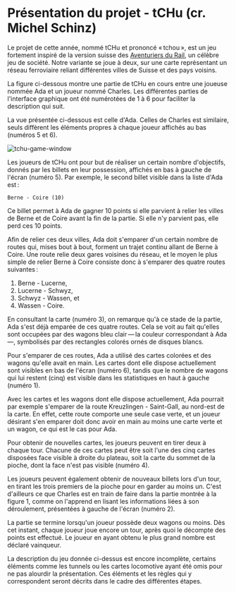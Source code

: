 # Présentation du projet - tCHu (cr. Michel Schinz)

Le projet de cette année, nommé tCHu et prononcé « tchou », est un jeu fortement inspiré de la version suisse des [Aventuriers du Rail](https://fr.wikipedia.org/wiki/Les_Aventuriers_du_Rail), un célèbre jeu de société. Notre variante se joue à deux, sur une carte représentant un réseau ferroviaire reliant différentes villes de Suisse et des pays voisins.

La figure ci-dessous montre une partie de tCHu en cours entre une joueuse nommée Ada et un joueur nommé Charles. Les différentes parties de l'interface graphique ont été numérotées de 1 à 6 pour faciliter la description qui suit.

La vue présentée ci-dessous est celle d'Ada. Celles de Charles est similaire, seuls diffèrent les éléments propres à chaque joueur affichés au bas (numéros 5 et 6).

![tchu-game-window](https://user-images.githubusercontent.com/100281310/214697231-ebe5e4d8-0bc3-4a1d-97b2-b359ed50e3cd.png)

Les joueurs de tCHu ont pour but de réaliser un certain nombre d'objectifs, donnés par les billets en leur possession, affichés en bas à gauche de l'écran (numéro 5). Par exemple, le second billet visible dans la liste d'Ada est :

    Berne - Coire (10)

Ce billet permet à Ada de gagner 10 points si elle parvient à relier les villes de Berne et de Coire avant la fin de la partie. Si elle n'y parvient pas, elle perd ces 10 points.

Afin de relier ces deux villes, Ada doit s'emparer d'un certain nombre de routes qui, mises bout à bout, forment un trajet continu allant de Berne à Coire. Une route relie deux gares voisines du réseau, et le moyen le plus simple de relier Berne à Coire consiste donc à s'emparer des quatre routes suivantes :

1. Berne - Lucerne,
2. Lucerne - Schwyz,
3. Schwyz - Wassen, et
4. Wassen - Coire.

En consultant la carte (numéro 3), on remarque qu'à ce stade de la partie, Ada s'est déjà emparée de ces quatre routes. Cela se voit au fait qu'elles sont occupées par des wagons bleu clair — la couleur correspondant à Ada —, symbolisés par des rectangles colorés ornés de disques blancs.

Pour s'emparer de ces routes, Ada a utilisé des cartes colorées et des wagons qu'elle avait en main. Les cartes dont elle dispose actuellement sont visibles en bas de l'écran (numéro 6), tandis que le nombre de wagons qui lui restent (cinq) est visible dans les statistiques en haut à gauche (numéro 1).

Avec les cartes et les wagons dont elle dispose actuellement, Ada pourrait par exemple s'emparer de la route Kreuzlingen - Saint-Gall, au nord-est de la carte. En effet, cette route comporte une seule case verte, et un joueur désirant s'en emparer doit donc avoir en main au moins une carte verte et un wagon, ce qui est le cas pour Ada.

Pour obtenir de nouvelles cartes, les joueurs peuvent en tirer deux à chaque tour. Chacune de ces cartes peut être soit l'une des cinq cartes disposées face visible à droite du plateau, soit la carte du sommet de la pioche, dont la face n'est pas visible (numéro 4).

Les joueurs peuvent également obtenir de nouveaux billets lors d'un tour, en tirant les trois premiers de la pioche pour en garder au moins un. C'est d'ailleurs ce que Charles est en train de faire dans la partie montrée à la figure 1, comme on l'apprend en lisant les informations liées à son déroulement, présentées à gauche de l'écran (numéro 2).

La partie se termine lorsqu'un joueur possède deux wagons ou moins. Dès cet instant, chaque joueur joue encore un tour, après quoi le décompte des points est effectué. Le joueur en ayant obtenu le plus grand nombre est déclaré vainqueur.

La description du jeu donnée ci-dessus est encore incomplète, certains éléments comme les tunnels ou les cartes locomotive ayant été omis pour ne pas alourdir la présentation. Ces éléments et les règles qui y correspondent seront décrits dans le cadre des différentes étapes.
